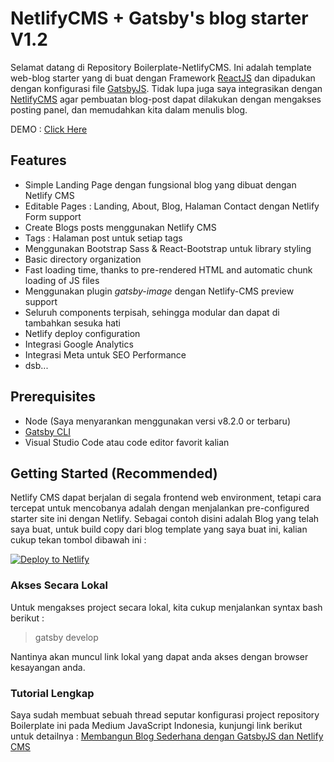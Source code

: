 <!--DENDENSE Boilerplate-NetlifyCMS-->

# NetlifyCMS + Gatsby's blog starter V1.2

Selamat datang di Repository Boilerplate-NetlifyCMS. Ini adalah template web-blog starter yang di buat dengan Framework [ReactJS](https://reactjs.org/docs/getting-started.html) dan dipadukan dengan konfigurasi file [GatsbyJS](https://www.gatsbyjs.com/docs/). Tidak lupa juga saya integrasikan dengan [NetlifyCMS](https://www.netlifycms.org/) agar pembuatan blog-post dapat dilakukan dengan mengakses posting panel, dan memudahkan kita dalam menulis blog.

DEMO : [Click Here](https://dendense-boilerplate-netlifycms.netlify.app)

## Features

- Simple Landing Page dengan fungsional blog yang dibuat dengan Netlify CMS
- Editable Pages : Landing, About, Blog, Halaman Contact dengan Netlify Form support
- Create Blogs posts menggunakan Netlify CMS
- Tags : Halaman post untuk setiap tags
- Menggunakan Bootstrap Sass & React-Bootstrap untuk library styling
- Basic directory organization
- Fast loading time, thanks to pre-rendered HTML and automatic chunk loading of JS files
- Menggunakan plugin _gatsby-image_ dengan Netlify-CMS preview support
- Seluruh components terpisah, sehingga modular dan dapat di tambahkan sesuka hati
- Netlify deploy configuration
- Integrasi Google Analytics
- Integrasi Meta untuk SEO Performance
- dsb...

## Prerequisites

- Node (Saya menyarankan menggunakan versi v8.2.0 or terbaru)
- [Gatsby CLI](https://www.gatsbyjs.org/docs/)
- Visual Studio Code atau code editor favorit kalian

## Getting Started (Recommended)

Netlify CMS dapat berjalan di segala frontend web environment, tetapi cara tercepat untuk mencobanya adalah dengan menjalankan pre-configured starter site ini dengan Netlify. Sebagai contoh disini adalah Blog yang telah saya buat, untuk build copy dari blog template yang saya buat ini, kalian cukup tekan tombol dibawah ini :

<a href="https://app.netlify.com/start/deploy?repository=https://github.com/dendense/Boilerplate-NetlifyCMS&amp;stack=cms"><img src="https://www.netlify.com/img/deploy/button.svg" alt="Deploy to Netlify"></a>

### Akses Secara Lokal

Untuk mengakses project secara lokal, kita cukup menjalankan syntax bash berikut :

> gatsby develop

Nantinya akan muncul link lokal yang dapat anda akses dengan browser kesayangan anda.

### Tutorial Lengkap

Saya sudah membuat sebuah thread seputar konfigurasi project repository Boilerplate ini pada Medium JavaScript Indonesia, kunjungi link berikut untuk detailnya : [Membangun Blog Sederhana dengan GatsbyJS dan Netlify CMS](https://medium.com/@denykun/membangun-blog-sederhana-dengan-gatsbyjs-dan-netlify-cms-89d3b78fcb07)
